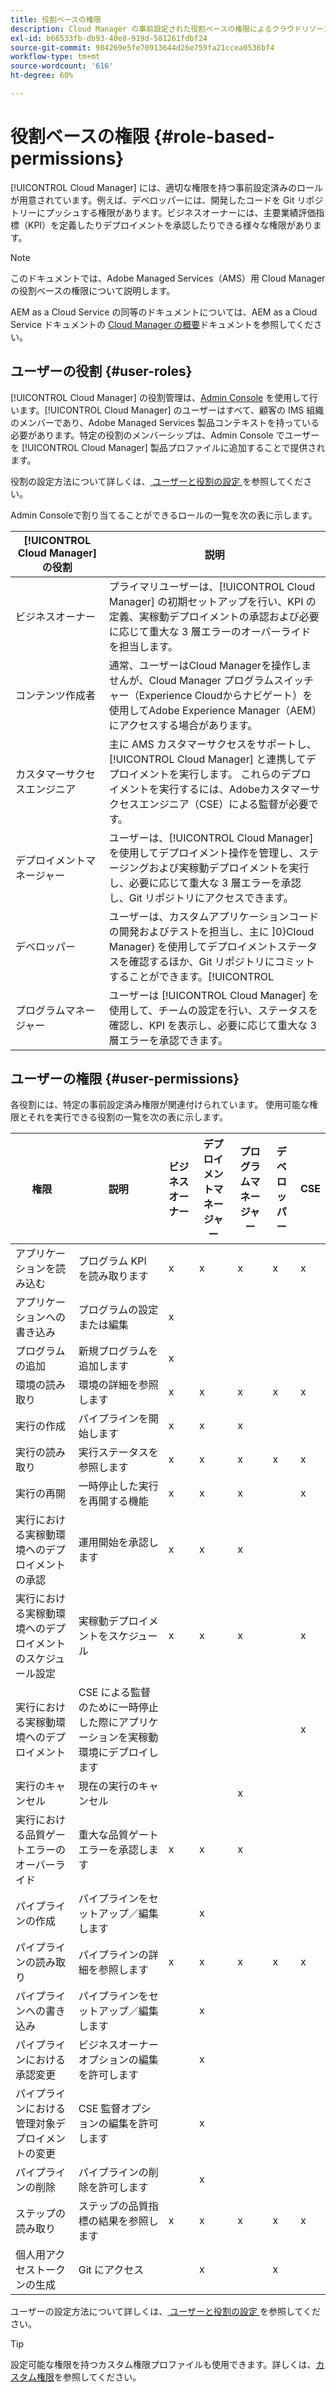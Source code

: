 ```yaml
---
title: 役割ベースの権限
description: Cloud Manager の事前設定された役割ベースの権限によるクラウドリソースへのアクセスの管理について説明します。
exl-id: b66533fb-db93-40e8-919d-581261fdbf24
source-git-commit: 984269e5fe70913644d26e759fa21ccea0536bf4
workflow-type: tm+mt
source-wordcount: '616'
ht-degree: 60%

---
```



# 役割ベースの権限 {#role-based-permissions}

[!UICONTROL Cloud Manager] には、適切な権限を持つ事前設定済みのロールが用意されています。例えば、デベロッパーには、開発したコードを Git リポジトリーにプッシュする権限があります。ビジネスオーナーには、主要業績評価指標（KPI）を定義したりデプロイメントを承認したりできる様々な権限があります。

>[!NOTE]
>
>このドキュメントでは、Adobe Managed Services（AMS）用 Cloud Manager の役割ベースの権限について説明します。
>
>AEM as a Cloud Service の同等のドキュメントについては、AEM as a Cloud Service ドキュメントの [Cloud Manager の概要](https://experienceleague.adobe.com/en/docs/experience-manager-cloud-service/content/onboarding/concepts/cloud-manager-introduction#role-based-permissions)ドキュメントを参照してください。

## ユーザーの役割 {#user-roles}

[!UICONTROL Cloud Manager] の役割管理は、[Admin Console](https://helpx.adobe.com/jp/enterprise/using/admin-console.html) を使用して行います。[!UICONTROL Cloud Manager] のユーザーはすべて、顧客の IMS 組織のメンバーであり、Adobe Managed Services 製品コンテキストを持っている必要があります。特定の役割のメンバーシップは、Admin Console でユーザーを [!UICONTROL Cloud Manager] 製品プロファイルに追加することで提供されます。

役割の設定方法について詳しくは、[ ユーザーと役割の設定 ](/help/requirements/users-and-roles.md) を参照してください。

Admin Consoleで割り当てることができるロールの一覧を次の表に示します。

| [!UICONTROL Cloud Manager] の役割 | 説明 |
|---|---|
| ビジネスオーナー | プライマリユーザーは、[!UICONTROL Cloud Manager] の初期セットアップを行い、KPI の定義、実稼動デプロイメントの承認および必要に応じて重大な 3 層エラーのオーバーライドを担当します。 |
| コンテンツ作成者 | 通常、ユーザーはCloud Managerを操作しませんが、Cloud Manager プログラムスイッチャー（Experience Cloudからナビゲート）を使用してAdobe Experience Manager（AEM）にアクセスする場合があります。 |
| カスタマーサクセスエンジニア | 主に AMS カスタマーサクセスをサポートし、[!UICONTROL Cloud Manager] と連携してデプロイメントを実行します。 これらのデプロイメントを実行するには、Adobeカスタマーサクセスエンジニア（CSE）による監督が必要です。 |
| デプロイメントマネージャー | ユーザーは、[!UICONTROL Cloud Manager] を使用してデプロイメント操作を管理し、ステージングおよび実稼動デプロイメントを実行し、必要に応じて重大な 3 層エラーを承認し、Git リポジトリにアクセスできます。 |
| デベロッパー | ユーザーは、カスタムアプリケーションコードの開発およびテストを担当し、主に ]0}Cloud Manager} を使用してデプロイメントステータスを確認するほか、Git リポジトリにコミットすることができます。[!UICONTROL  |
| プログラムマネージャー | ユーザーは [!UICONTROL Cloud Manager] を使用して、チームの設定を行い、ステータスを確認し、KPI を表示し、必要に応じて重大な 3 層エラーを承認できます。 |

## ユーザーの権限 {#user-permissions}

各役割には、特定の事前設定済み権限が関連付けられています。 使用可能な権限とそれを実行できる役割の一覧を次の表に示します。

| 権限 | 説明 | ビジネスオーナー | デプロイメントマネージャー | プログラムマネージャー | デベロッパー | CSE |
| --- | --- | --- | --- | --- | --- | --- |
| アプリケーションを読み込む | プログラム KPI を読み取ります | x | x | x | x | x |
| アプリケーションへの書き込み | プログラムの設定または編集 | x | | | | |
| プログラムの追加 | 新規プログラムを追加します | x | | | | |
| 環境の読み取り | 環境の詳細を参照します | x | x | x | x | x |
| 実行の作成 | パイプラインを開始します | x | x | x | | |
| 実行の読み取り | 実行ステータスを参照します | x | x | x | x | x |
| 実行の再開 | 一時停止した実行を再開する機能 | x | x | x | | x |
| 実行における実稼動環境へのデプロイメントの承認 | 運用開始を承認します | x | x | x | | |
| 実行における実稼動環境へのデプロイメントのスケジュール設定 | 実稼動デプロイメントをスケジュール | x | x | x | | x |
| 実行における実稼動環境へのデプロイメント | CSE による監督のために一時停止した際にアプリケーションを実稼動環境にデプロイします | | | | | x |
| 実行のキャンセル | 現在の実行のキャンセル | | | x | | |
| 実行における品質ゲートエラーのオーバーライド | 重大な品質ゲートエラーを承認します | x | x | x | | |
| パイプラインの作成 | パイプラインをセットアップ／編集します | | x | | | |
| パイプラインの読み取り | パイプラインの詳細を参照します | x | x | x | x | x |
| パイプラインへの書き込み | パイプラインをセットアップ／編集します | | x | | | |
| パイプラインにおける承認変更 | ビジネスオーナーオプションの編集を許可します | | x | | | |
| パイプラインにおける管理対象デプロイメントの変更 | CSE 監督オプションの編集を許可します | | x | | | |
| パイプラインの削除 | パイプラインの削除を許可します | | x | | | |
| ステップの読み取り | ステップの品質指標の結果を参照します | x | x | x | x | x |
| 個人用アクセストークンの生成 | Git にアクセス | | x | | x | |

ユーザーの設定方法について詳しくは、[ ユーザーと役割の設定 ](/help/requirements/users-and-roles.md) を参照してください。

>[!TIP]
>
>設定可能な権限を持つカスタム権限プロファイルも使用できます。詳しくは、[カスタム権限](/help/using/custom-permissions.md)を参照してください。

